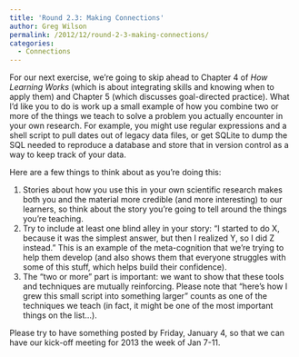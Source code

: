 ```yaml
---
title: 'Round 2.3: Making Connections'
author: Greg Wilson
permalink: /2012/12/round-2-3-making-connections/
categories:
  - Connections
---
```

For our next exercise, we&#8217;re going to skip ahead to Chapter 4 of *How Learning Works* (which is about integrating skills and knowing when to apply them) and Chapter 5 (which discusses goal-directed practice). What I&#8217;d like you to do is work up a small example of how you combine two or more of the things we teach to solve a problem you actually encounter in your own research. For example, you might use regular expressions and a shell script to pull dates out of legacy data files, or get SQLite to dump the SQL needed to reproduce a database and store that in version control as a way to keep track of your data.

Here are a few things to think about as you&#8217;re doing this:

1.  Stories about how you use this in your own scientific research makes both you and the material more credible (and more interesting) to our learners, so think about the story you&#8217;re going to tell around the things you&#8217;re teaching.
2.  Try to include at least one blind alley in your story: &#8220;I started to do X, because it was the simplest answer, but then I realized Y, so I did Z instead.&#8221; This is an example of the meta-cognition that we&#8217;re trying to help them develop (and also shows them that everyone struggles with some of this stuff, which helps build their confidence).
3.  The &#8220;two or more&#8221; part is important: we want to show that these tools and techniques are mutually reinforcing. Please note that &#8220;here&#8217;s how I grew this small script into something larger&#8221; counts as one of the techniques we teach (in fact, it might be one of the most important things on the list&#8230;).

Please try to have something posted by Friday, January 4, so that we can have our kick-off meeting for 2013 the week of Jan 7-11.
